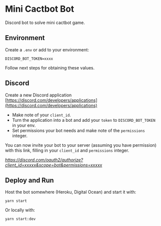 # Mini Cactbot Bot

Discord bot to solve mini cactbot game.

## Environment

Create a `.env` or add to your environment:

```
DISCORD_BOT_TOKEN=xxxx                      
```

Follow next steps for obtaining these values.

## Discord

Create a new Discord application [https://discord.com/developers/applications](https://discord.com/developers/applications)

- Make note of your `client_id`.
- Turn the application into a bot and add your `token` to `DISCORD_BOT_TOKEN` in your env.
- Set permissions your bot needs and make note of the `permissions` integer.

You can now invite your bot to your server (assuming you have permission) with this link, filling in your `client_id` and `permissions` integer.

*https://discord.com/oauth2/authorize?client_id=xxxxx&scope=bot&permissions=xxxxx*

## Deploy and Run

Host the bot somewhere (Heroku, Digital Ocean) and start it with:

`yarn start`

Or locally with:

`yarn start:dev`
